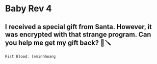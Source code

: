 # Baby Rev 4

## I received a special gift from Santa. However, it was encrypted with that strange program. Can you help me get my gift back? 🔐🪛

`Fist Blood: leminhhoang`
